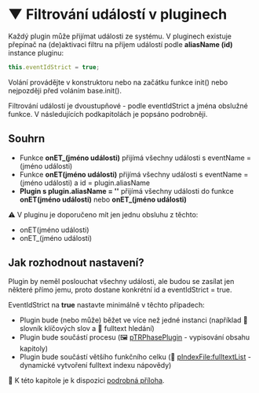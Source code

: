# ▼ Filtrování událostí v pluginech

Každý plugin může přijímat události ze systému. V pluginech existuje přepínač na (de)aktivaci filtru na příjem událostí podle **aliasName (id)** instance pluginu:

```javascript
this.eventIdStrict = true;
```

Volání provádějte v konstruktoru nebo na začátku funkce init() nebo nejpozději před voláním base.init().

Filtrování událostí je dvoustupňové - podle eventIdStrict a jména obslužné funkce. V následujících podkapitolách je popsáno podrobněji.

## Souhrn

- Funkce **onET_(jméno události)** přijímá všechny události s eventName = (jméno události)
- Funkce **onET(jméno události)** přijímá všechny události s eventName = (jméno události) a id = plugin.aliasName
- **Plugin s plugin.aliasName = ''** přijímá všechny události do funkce **onET(jméno události)** nebo **onET_(jméno události)**

⚠️ V pluginu je doporučeno mít jen jednu obsluhu z těchto:

- onET(jméno události)
- onET_(jméno události)

## Jak rozhodnout nastavení?

Plugin by neměl poslouchat všechny události, ale budou se zasílat jen některé přímo jemu, proto dostane konkrétní id a eventIdStrict = true.

EventIdStrict na **true** nastavte minimálně v těchto případech:

- Plugin bude (nebo může) běžet ve více než jedné instanci (například 📇 slovník klíčových slov a 🔎 fulltext hledání)
- Plugin bude součástí procesu (🖼️ [pTRPhasePlugin][pTRPhasePlugin] - vypisování obsahu kapitoly)
- Plugin bude součástí většího funkčního celku (🔹 [pIndexFile:fulltextList][pIndexFile] - dynamické vytvoření fulltext indexu nápovědy)

📘 K této kapitole je k dispozici [podrobná příloha][appendix].

[pTRPhasePlugin]: pTRPhasePlugin.md "pTRPhasePlugin"
[pIndexFile]: :inst:pIndexFile:fulltextList.md "pIndexFile:fulltextList"
[appendix]: eventFilterD.md "Rozbor filtrování událostí v pluginech"